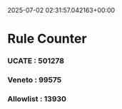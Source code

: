 2025-07-02 02:31:57.042163+00:00
# Rule Counter 
 ### UCATE : 501278

 ### Veneto : 99575

 ### Allowlist : 13930